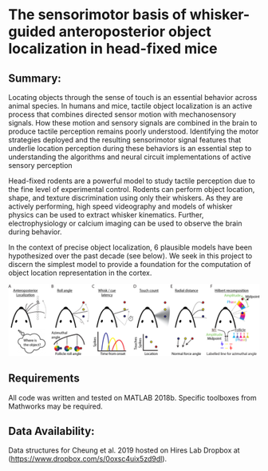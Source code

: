 # The sensorimotor basis of whisker-guided anteroposterior object localization in head-fixed mice

## Summary: 
Locating objects through the sense of touch is an essential behavior across animal species. In humans and mice, tactile object localization is an active process that combines directed sensor motion with mechanosensory signals. How these motion and sensory signals are combined in the brain to produce tactile perception remains poorly understood. Identifying the motor strategies deployed and the resulting sensorimotor signal features that underlie location perception during these behaviors is an essential step to understanding the algorithms and neural circuit implementations of active sensory perception 

Head-fixed rodents are a powerful model to study tactile perception due to the fine level of experimental control. Rodents can perform object location, shape, and texture discrimination using only their whiskers. As they are actively performing, high speed videography and models of whisker physics can be used to extract whisker kinematics. Further, electrophysiology or calcium imaging can be used to observe the brain during behavior. 

In the context of precise object localization, 6 plausible models have been hypothesized over the past decade (see below). We seek in this project to discern the simplest model to provide a foundation for the computation of object location representation in the cortex. 

![Alt text](./pictures/localization_models.png)

## Requirements
All code was written and tested on MATLAB 2018b. Specific toolboxes from Mathworks may be required. 

## Data Availability:
Data structures for Cheung et al. 2019 hosted on Hires Lab Dropbox at (https://www.dropbox.com/s/0oxsc4uix5zd9dl).


